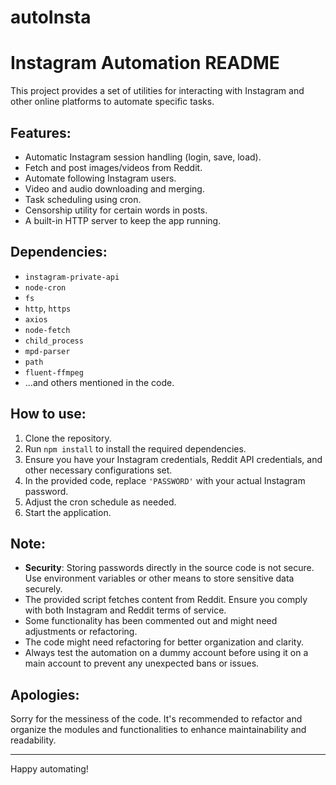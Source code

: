 # autoInsta
# Instagram Automation README

This project provides a set of utilities for interacting with Instagram and other online platforms to automate specific tasks.

## Features:
- Automatic Instagram session handling (login, save, load).
- Fetch and post images/videos from Reddit.
- Automate following Instagram users.
- Video and audio downloading and merging.
- Task scheduling using cron.
- Censorship utility for certain words in posts.
- A built-in HTTP server to keep the app running.

## Dependencies:

- `instagram-private-api`
- `node-cron`
- `fs`
- `http`, `https`
- `axios`
- `node-fetch`
- `child_process`
- `mpd-parser`
- `path`
- `fluent-ffmpeg`
- ...and others mentioned in the code.

## How to use:

1. Clone the repository.
2. Run `npm install` to install the required dependencies.
3. Ensure you have your Instagram credentials, Reddit API credentials, and other necessary configurations set.
4. In the provided code, replace `'PASSWORD'` with your actual Instagram password.
5. Adjust the cron schedule as needed.
6. Start the application.

## Note:

- **Security**: Storing passwords directly in the source code is not secure. Use environment variables or other means to store sensitive data securely.
- The provided script fetches content from Reddit. Ensure you comply with both Instagram and Reddit terms of service.
- Some functionality has been commented out and might need adjustments or refactoring.
- The code might need refactoring for better organization and clarity.
- Always test the automation on a dummy account before using it on a main account to prevent any unexpected bans or issues.

## Apologies:

Sorry for the messiness of the code. It's recommended to refactor and organize the modules and functionalities to enhance maintainability and readability.

---

Happy automating!
